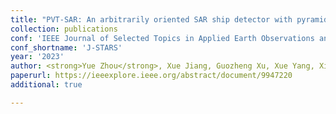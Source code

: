 ```yaml
---
title: "PVT-SAR: An arbitrarily oriented SAR ship detector with pyramid vision transformer"
collection: publications
conf: 'IEEE Journal of Selected Topics in Applied Earth Observations and Remote Sensing'
conf_shortname: 'J-STARS'
year: '2023'
author: <strong>Yue Zhou</strong>, Xue Jiang, Guozheng Xu, Xue Yang, Xingzhao Liu, Zhou Li
paperurl: https://ieeexplore.ieee.org/abstract/document/9947220
additional: true

---
```

